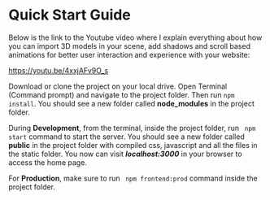 # Quick Start Guide

Below is the link to the Youtube video where I explain everything about how you can import 3D models in your scene, add shadows and scroll based animations for better user interaction and experience with your website:

https://youtu.be/4xxjAFv9O_s

Download or clone the project on your local drive. Open Terminal (Command prompt) and navigate to the project folder. Then run ```npm install```. You should see a new folder called **node_modules** in the project folder.

During **Development**, from the terminal, inside the project folder, run ``` npm start``` command to start the server. You should see a new folder called **public** in the project folder with compiled css, javascript and all the files in the static folder. You now can visit ***localhost:3000*** in your browser to access the home page.

For **Production**, make sure to run ``` npm frontend:prod``` command inside the project folder.